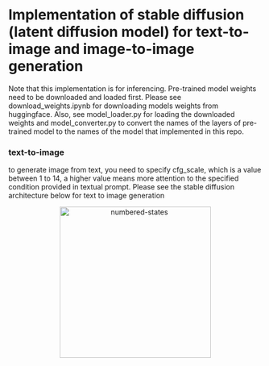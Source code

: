# Implementation of stable diffusion (latent diffusion model) for text-to-image and image-to-image generation
Note that this implementation is for inferencing. Pre-trained model weights need to be downloaded and loaded first.
Please see download_weights.ipynb for downloading models weights from huggingface. Also, see model_loader.py for loading the
downloaded weights and model_converter.py to convert the names of the layers of pre-trained model to the names of the model 
that implemented in this repo. 

### text-to-image 
to generate image from text, you need to specify cfg_scale, which is a value between 1 to 14, a higher value means more attention to 
the specified condition provided in textual prompt. Please see the stable diffusion architecture below for text to image generation

<p align="center">
  <img src="images/dog" alt="numbered-states" title="text-to-image" width="300" height="300 " /> 
</p>
